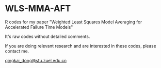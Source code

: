 # WLS-MMA-AFT

R codes for my paper "Weighted Least Squares Model Averaging for Accelerated Failure Time Models"

It's raw codes without detailed comments.

If you are doing relevant research and are interested in these codes, please contact me.

qingkai_dong@stu.zuel.edu.cn
